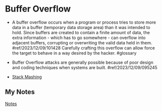 # Buffer Overflow
- A buffer overflow occurs when a program or process tries to store more data in a buffer (temporary data storage area) than it was intended to hold. Since buffers are created to contain a finite amount of data, the extra information - which has to go somewhere - can overflow into adjacent buffers, corrupting or overwriting the valid data held in them. #ref/2023/12/09/101428 Carefully crafting this overflow can allow force the target to behave in a way desired by the hacker. #glossary

- Buffer Overflow attacks are generally possible because of poor design and coding techniques when systems are built. #ref/2023/12/09/095245
- [Stack Mashing](stack-mashing.md)
## My Notes
[Notes](mynotes/buffer-overflow-notes.md)
